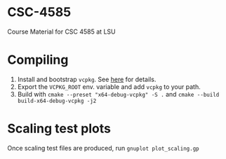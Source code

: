 # CSC-4585
Course Material for CSC 4585 at LSU

# Compiling

1. Install and bootstrap `vcpkg`. See [here](https://www.mpich.org/static/docs/v4.3.0/www3/MPI_Barrier.html) for details.
2. Export the `VCPKG_ROOT` env. variable and add `vcpkg` to your path.
3. Build with `cmake --preset "x64-debug-vcpkg" -S .` and `cmake --build build-x64-debug-vcpkg -j2`

# Scaling test plots

Once scaling test files are produced, run `gnuplot plot_scaling.gp`